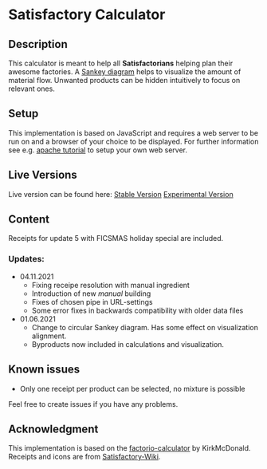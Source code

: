 # Satisfactory Calculator

## Description

This calculator is meant to help all **Satisfactorians** helping plan their awesome factories. A [Sankey diagram](https://en.wikipedia.org/wiki/Sankey_diagram) helps to visualize the amount of material flow. Unwanted products can be hidden intuitively to focus on relevant ones.

## Setup 

This implementation is based on JavaScript and requires a web server to be run on and a browser of your choice to be displayed.
For further information see e.g. [apache tutorial](https://ubuntu.com/tutorials/install-and-configure-apache#1-overview) to setup your own web server.

## Live Versions

Live version can be found here:
[Stable Version](https://tadeaustria.github.io/satisfactory-calculator/calc.html)
[Experimental Version](http://barthler.ddns.net/satisfactory-calculator-experimental/calc.html)

## Content

Receipts for update 5 with FICSMAS holiday special are included.

### Updates:

* 04.11.2021 
  * Fixing receipe resolution with manual ingredient
  * Introduction of new *manual* building
  * Fixes of chosen pipe in URL-settings
  * Some error fixes in backwards compatibility with older data files
* 01.06.2021
  * Change to circular Sankey diagram. Has some effect on visualization alignment.
  * Byproducts now included in calculations and visualization.

## Known issues

* Only one receipt per product can be selected, no mixture is possible

Feel free to create issues if you have any problems.

## Acknowledgment

This implementation is based on the [factorio-calculator](https://github.com/KirkMcDonald/kirkmcdonald.github.io) by KirkMcDonald.<br>
Receipts and icons are from [Satisfactory-Wiki](https://satisfactory.fandom.com/wiki/Satisfactory_Wiki).
